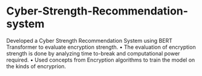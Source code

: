 # Cyber-Strength-Recommendation-system
 Developed a Cyber Strength Recommendation System using BERT Transformer to evaluate encryption strength.  • The evaluation of encryption strength is done by analyzing time to-break and computational power required.  • Used concepts from Encryption algorithms to train the model on the kinds of encryprion.
